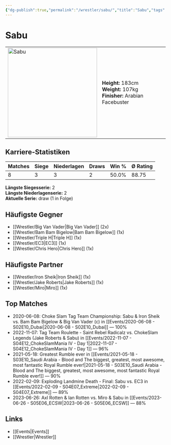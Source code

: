 ```yaml
---
{"dg-publish":true,"permalink":"/wrestler/sabu/","title":"Sabu","tags":["wrestler"],"noteIcon":""}
---
```



# Sabu

<table>
        <tr>
        <td><img src="https://github.com/CptSpaulding1980/choke-slam-wrestling/releases/download/images/Sabu.png" width="280" alt="Sabu"></td>
        <td>
        <b>Height:</b> 183cm<br>
        <b>Weight:</b> 107kg<br>
        <b>Finisher:</b> Arabian Facebuster<br>
        </td>
        </tr>
        </table>
        
## Karriere-Statistiken

| Matches | Siege | Niederlagen | Draws | Win % | Ø Rating |
|---------|-------|-------------|-------|-------|-----------|
| 8 | 3 | 3 | 2 | 50.0% | 88.75 |

**Längste Siegesserie:** 2<br>**Längste Niederlagenserie:** 2<br>**Aktuelle Serie:** draw (1 in Folge)


## Häufigste Gegner
- [[Wrestler/Big Van Vader\|Big Van Vader]] (2x)
- [[Wrestler/Bam Bam Bigelow\|Bam Bam Bigelow]] (1x)
- [[Wrestler/Triple H\|Triple H]] (1x)
- [[Wrestler/EC3\|EC3]] (1x)
- [[Wrestler/Chris Hero\|Chris Hero]] (1x)

## Häufigste Partner
- [[Wrestler/Iron Sheik\|Iron Sheik]] (1x)
- [[Wrestler/Jake Roberts\|Jake Roberts]] (1x)
- [[Wrestler/Miro\|Miro]] (1x)

## Top Matches
- 2020-06-08: Choke Slam Tag Team Championship: Sabu  & Iron Sheik vs. Bam Bam Bigelow & Big Van Vader (c) in [[Events/2020-06-08 - S02E10_Dubai\|2020-06-08 - S02E10_Dubai]] — 100%
- 2022-11-07: Tag Team Roulette - Saint Rebel Radicalz vs. ChokeSlam Legends (Jake Roberts & Sabu) in [[Events/2022-11-07 - S04E12_ChokeSlamMania IV - Day 1\|2022-11-07 - S04E12_ChokeSlamMania IV - Day 1]] — 96%
- 2021-05-18: Greatest Rumble ever in [[Events/2021-05-18 - S03E10_Saudi Arabia - Blood and The biggest, greatest, most awesome, most fantastic Royal Rumble ever!\|2021-05-18 - S03E10_Saudi Arabia - Blood and The biggest, greatest, most awesome, most fantastic Royal Rumble ever!]] — 90%
- 2022-02-09: Exploding Landmine Death - Final: Sabu vs. EC3 in [[Events/2022-02-09 - S04E07_Extreme\|2022-02-09 - S04E07_Extreme]] — 89%
- 2023-06-26: Axl Rotten & Ian Rotten vs. Miro & Sabu in [[Events/2023-06-26 - S05E06_ECSW\|2023-06-26 - S05E06_ECSW]] — 88%

## Links
- [[Events\|Events]]
- [[Wrestler\|Wrestler]]
